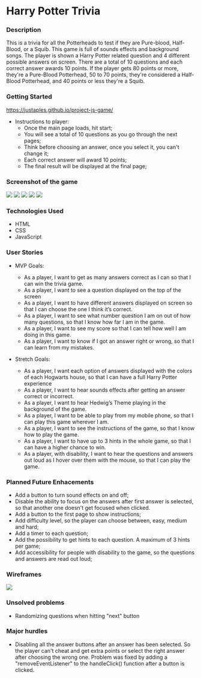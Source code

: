 # Harry Potter Trivia

### Description

This is a trivia for all the Potterheads to test if they are Pure-blood, Half- Blood, or a Squib. This game is full of sounds effects and background songs. The player is shown a Harry Potter related question and 4 different possible answers on screen. There are a total of 10 questions and each correct answer awards 10 points. If the player gets 80 points or more, they're a Pure-Blood Potterhead, 50 to 70 points, they're considered a Half-Blood Potterhead, and 40 points or less they're a Squib. 

### Getting Started

https://justaples.github.io/project-js-game/

- Instructions to player:
    - Once the main page loads, hit start;
    - You will see a total of 10 questions as you go through the next pages;
    - Think before choosing an answer, once you select it, you can't change it;
    - Each correct answer will award 10 points;
    - The final result will be displayed at the final page;


### Screenshot of the game

<IMG SRC = "./images/ReadmePics/Start Page of Trivia.png">
<IMG SRC = "./images/ReadmePics/Questions page of trivia.png">
<IMG SRC = "./images/ReadmePics/Eng page of trivia - High Score.png">
<IMG SRC = "./images/ReadmePics/End page of trivia - Medium Score.png">
<IMG SRC = "./images/ReadmePics/End page of trivia - Low Score.png">


### Technologies Used

- HTML
- CSS
- JavaScript


### User Stories

- MVP Goals: 

    - As a player, I want to get as many answers correct as I can so that I can win the trivia game.
    -	As a player, I want to see a question displayed on the top of the screen
    -	As a player, I want to have different answers displayed on screen so that I can choose the one I think it’s correct.
    -	As a player, I want to see what number question I am on out of how many questions, so that I know how far I am in the game.
    -	As a player, I want to see my score so that I can tell how well I am doing in this game.
    -	As a player, I want to know if I got an answer right or wrong, so that I can learn from my mistakes.


- Stretch Goals:

    - As a player, I want each option of answers displayed with the colors of each Hogwarts house, so that I can have a full Harry Potter experience
    -	As a player, I want to hear sounds effects after getting an answer correct or incorrect.
    -	As a player, I want to hear Hedwig’s Theme playing in the background of the game.
    -   As a player, I want to be able to play from my mobile phone, so that I can play this game wherever I am.
    -	As a player, I want to see the instructions of the game, so that I know how to play the game.
    -	As a player, I want to have up to 3 hints in the whole game, so that I can have a higher chance to win.
    -	As a player, with disability, I want to hear the questions and answers out loud as I hover over them with the mouse, so that I can play the game.


### Planned Future Enhacements

- Add a button to turn sound effects on and off;
- Disable the ability to focus on the answers after first answer is selected, so that another one doesn't get focused when clicked.
- Add a button to the first page to show instructions;
- Add difficulty level, so the player can choose between, easy, medium and hard;
- Add a timer to each question;
- Add the possibility to get hints to each question. A maximum of 3 hints per game;
- Add accessibility for people with disability to the game, so the questions and answers are read out loud;


### Wireframes

<IMG SRC = "./images/ReadmePics/UPLOAD THIS First Page - Trivia Question.png">


### Unsolved problems 

- Randomizing questions when hitting "next" button


### Major hurdles

- Disabling all the answer buttons after an answer has been selected. So the player can't cheat and get extra points or select the right answer after choosing the wrong one. Problem was fixed by adding a "removeEventListener" to the handleClick() function after a button is clicked.
    
